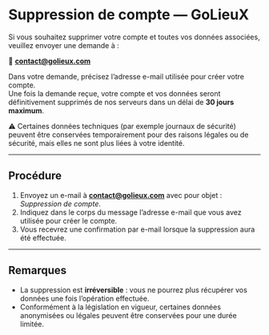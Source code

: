 # Suppression de compte — GoLieuX

Si vous souhaitez supprimer votre compte et toutes vos données associées, veuillez envoyer une demande à :

📧 **contact@golieux.com**

Dans votre demande, précisez l’adresse e-mail utilisée pour créer votre compte.  
Une fois la demande reçue, votre compte et vos données seront définitivement supprimés de nos serveurs dans un délai de **30 jours maximum**.

⚠️ Certaines données techniques (par exemple journaux de sécurité) peuvent être conservées temporairement pour des raisons légales ou de sécurité, mais elles ne sont plus liées à votre identité.

---

## Procédure
1. Envoyez un e-mail à **contact@golieux.com** avec pour objet : *Suppression de compte*.
2. Indiquez dans le corps du message l’adresse e-mail que vous avez utilisée pour créer le compte.
3. Vous recevrez une confirmation par e-mail lorsque la suppression aura été effectuée.

---

## Remarques
- La suppression est **irréversible** : vous ne pourrez plus récupérer vos données une fois l’opération effectuée.
- Conformément à la législation en vigueur, certaines données anonymisées ou légales peuvent être conservées pour une durée limitée.  
